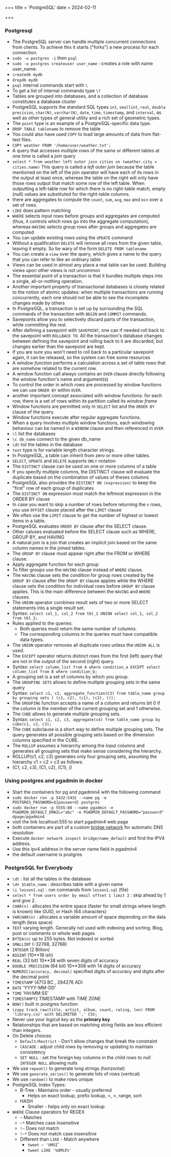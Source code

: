 +++
title = 'PostgreSQL'
date = 2024-02-11

+++

### Postgresql

- The PostgreSQL server can handle multiple concurrent connections from clients. To achieve this it starts ("forks") a new process for each connection.
- `sudo -u postgres -i` then `psql`
- `sudo -u postgres createuser user_name` : creates a role with name user_name.
- `createdb mydb`
- `dropdb mydb`
- `psql` internal commands start with `\`
- To get a list of internal commands type `\?`
- Tables are grouped into databases, and a collection of database constitutes a database _cluster_
- PostgreSQL supports the standard SQL types `int`, `smallint`, `real`, `double precision`, `char(N)`, `varchar(N)`, `date`, `time`, `timestamp`, and `interval`, as well as other types of general utility and a rich set of geometric types.
- The `point` type is an example of a PostgreSQL-specific data type.
- `DROP TABLE tablename` to remove the table
- You could also have used `COPY` to load large amounts of data from flat-text files.
- `COPY weather FROM '/home/user/weather.txt';`
- A query that accesses multiple rows of the same or different tables at one time is called a _join_ query
- `select * from weather left outer join cities on (weather.city = cities.name)` This query is called a _left outer join_ because the table mentioned on the left of the join operator will have each of its rows in the output at least once, whereas the table on the right will only have those rows output that match some row of the left table. When outputting a left-table row for which there is no right-table match, empty (null) values are substituted for the right-table columns.
- there are aggregates to compute the `count`, `sum`, `avg`, `max` and `min` over a set of rows.
- `LIKE` does pattern matching
- `WHERE` selects input rows before groups and aggregates are computed (thus, it controls which rows go into the aggregate computation), whereas `HAVING` selects group rows after groups and aggregates are computed
- You can update existing rows using the `UPDATE` command
- Without a qualification `DELETE` will remove all rows from the given table, leaving it empty. So be wary of the form `DELETE FROM tablename`
- You can create a `view` over the query, which gives a name to the query that you can refer to like an ordinary table
- Views can be used in almost any place a real table can be used. Building views upon other views is not uncommon
- The essential point of a transaction is that it bundles multiple steps into a single, all-or-nothing operation.
- Another important property of transactional databases is closely related to the notion of atomic updates: when multiple transactions are running concurrently, each one should not be able to see the incomplete changes made by others
- In PostgreSQL, a transaction is set up by surrounding the SQL commands of the transaction with `BEGIN` and `COMMIT` commands.
- Savepoints allow you to selectively discard parts of the transaction, while committing the rest.
- After defining a savepoint with `SAVEPOINT`, one can if needed roll back to the savepoint with `ROLLBACK TO`. All the transaction's database changes between defining the savepoint and rolling back to it are discarded, but changes earlier than the savepoint are kept.
- If you are sure you won't need to roll back to a particular savepoint again, it can be released, so the system can free some resources
- A _window function_ performs a calculation across a set of table rows that are somehow related to the current row.
- A window function call always contains an `OVER` clause directly following the window function's name and argument(s)
- To control the order in which rows are processed by window functions we can use `ORDER BY` within `OVER`.
- another important concept associated with window functions: for each row, there is a set of rows within its partition called its _window frame_
- Window functions are permitted only in `SELECT` list and the `ORDER BY` clause of the query.
- Window functions execute after regular aggregate functions.
- When a query involves multiple window functions, each windowing behaviour can be named in a `WINDOW` clause and then referenced in `OVER`
- `\l` list the databases
- `\c db_name` connect to the given db_name
- `\dt` list the tables in the database
- `text` type is for variable length character strings.
- In PostgreSQL, a table can inherit from zero or more other tables.
- `SELECT`, `UPDATE` and `DELETE` supports `ONLY` notation
- The `DISTINCT` clause can be used on one or more columns of a table
- If you specify multiple columns, the DISTINCT clause will evaluate the duplicate based on the combination of values of theses columns
- PostgreSQL also provides the `DISTINCT ON (expression)` to keep the "first" row of each group of duplicates
- The `DISTINCT ON` expression must match the leftmost expression in the ORDER BY clause
- In case you want to skip a number of rows before returning the `n` rows, you use `OFFSET` clause placed after the `LIMIT` clause
- We often use the `LIMIT` clause to get the number of highest or lowest items in a table.
- PostgreSQL evaluates `ORDER BY` clause after the SELECT clause.
- Other caluses evaluated before the SELECT clause such as WHERE, GROUP BY, and HAVING
- A natural join is a join that creates an implicit join based on the same column names in the joined tables.
- The `GROUP BY` clause must appear right after the FROM or WHERE clause.
- Apply aggregate function for each group
- To filter groups use the `HAVING` clause instead of `WHERE` clause.
- The `HAVING` clause sets the condition for group rows created by the `GROUP BY` clause after the `GROUP BY` clause applies while the WHERE clause sets the condition for individual rows before `GROUP BY` clause applies. This is the main difference between the `HAVING` and `WHERE` clauses.
- The `UNION` operator combines result sets of two or more SELECT statements into a single result set.
- Syntax: `select col_1, col_2 from tbl_1 UNION select col_1, col_2 from tbl_2;`
- Rules applied to the queries:
  - Both queries must return the same number of columns.
  - The corresponding columns in the queries must have compatible data types.
- The `UNION` operator removes all duplicate rows unless the `UNION ALL` is used.
- The `EXCEPT` operator returns distinct rows from the first (left) query that are not in the output of the second (right) query.
- Syntax: `select column_list from A where condition_a EXCEPT select column_list from B where condition_b;`
- A grouping set is a set of columns by which you group.
- The `GROUPING SETS` allows to define multiple grouping sets in the same query
- Syntax: `select c1, c2, aggregate_function(C3) from table_name group by grouping sets ( (c1, c2), (c1), (c2), ());`
- The `GROUPING` function accepts a name of a column and returns bit 0 if the column is the member of the current grouping set and 1 otherwise.
- The `CUBE` allows to generate multiple grouping sets.
- Syntax: `select c1, c2, c3, aggregate(c4) from table_name group by cube(c1, c2, c3);`
- The `CUBE` subclause is a short way to define multiple grouping sets. The query generates all possible grouping sets based on the dimension columns specified in the CUBE.
- The `ROLLUP` assumes a hierarchy among the input columns and generates all grouping sets that make sense considering the hierarchy.
- ROLLUP(c1, c2, c3) generates only four grouping sets, assuming the hierarchy c1 > c2 > c3 as follows:
- (C1, c2, c3), (C1, c2), (C1), ()

### Using postgres and pgadmin in docker

- Start the containers for pg and pgadmin4 with the following command
- `sudo docker run -p 5432:5432 --name pg -e POSTGRES_PASSWORD=${password} postgres`
- `sudo docker run -p 5555:80 --name pgadmin -e PGADMIN_DEFAULT_EMAIL="abc" -e PGADMIN_DEFAULT_PASSWORD="password" dpage/pgadmin4`
- visit the link localhost:555 to start pgadmin4 web page
- both containers are part of a custom [bridge network](https://docs.docker.com/network/bridge/) for automatic DNS resolution
- Execute `docker network inspect bridge/name_default` and find the IPV4 address.
- Use this ipv4 address in the server name field in pgadmin4
- the default username is postgres

### PostgreSQL for Everybody

- `\dt` : list all the tables in the database
- `\d+ $table_name` : describes table with a given name
- `\i lesson1.sql` : run commands from `lesson1.sql` (file)
- `select * from users order by email offset 1 limit 2` : skip ahead by 1 and give 2.
- `CHAR(n)` : allocates the entire space (faster for small strings where length is known) like GUID, or Hash (64 characters)
- `VARCHAR(n)` : allocates a variable amount of space depending on the data length (less space)
- `TEXT` varying length. Generally not used with indexing and sorting. Blog, post or comments or whole web pages
- `BYTEA(n)` up to 255 bytes. Not indexed or sorted
- `SMALLINT` (-32768, 32768)
- `INTEGER` (2 Billion)
- `BIGINT` (10\*\*18 ish)
- `REAL` (32 bit) 10\*\*38 with seven digits of accuracy
- `DOUBLE PRECISION` (64 bit) 10\*\*308 with 14 digits of accuracy
- `NUMERIC(accuracy, decimal)` specified digits of accuracy and digits after the decimal point
- `TIMESTAMP` (4713 BC , 294276 AD)
- `DATE` 'YYYY-MM-DD'
- `TIME` 'HH:MM:SS'
- `TIMESTAMPTZ` TIMESTAMP with TIME ZONE
- `NOW()` built in postgres function
- `\copy track_raw(title, artist, album, count, rating, len) FROM 'library.csv' with DELIMITER ',' CSV;`
- Never use your _logical key_ as the **primary key**
- Relationships that are based on matching string fields are less efficient than integers.
- On Delete choices
  - `Default/Restrict` - Don't allow changes that break the constraint
  - `CASCADE` : adjust child rows by removing or updating to maintain consistency
  - `SET NULL` : set the foreign key columns in the child rows to null `INTEGER NULL` allowing nulls
- We use `repeat()` to generate long strings (horizontal)
- We use `generate_series()` to generate lots of rows (vertical)
- We use `random()` to make rows unique
- PostgreSQL Index Types:
  - B-Tree : Maintains order - usually preferred
    - Helps on exact lookup, prefix lookup, <, >, range, sort
  - HASH
    - Smaller - helps only on exact lookup
- `WHERE` Clause operators for REGEX
  - `~` Matches
  - `~*` Matches case insensitive
  - `!~` Does not match
  - `!~*` Does not match case insensitive
  - Different than `LIKE` - Match anywhere
    - `tweet ~ 'UMSI`'
    - `tweet LIKE '%UMSI%'`
